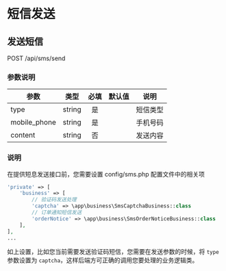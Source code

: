 短信发送
=======

## 发送短信
POST /api/sms/send

### 参数说明
| 参数 | 类型 | 必填 | 默认值 | 说明 |
|---|:---:|:---:|:---:|---|
| type | string | 是 |  | 短信类型 |
| mobile_phone | string | 是 |  | 手机号码 |
| content | string | 否 |  | 发送内容 |

### 说明
在提供短息发送接口前，您需要设置 config/sms.php 配置文件中的相关项
```php
'private' => [
    'business' => [
        // 验证码发送处理
        'captcha' => \app\business\SmsCaptchaBusiness::class
        // 订单通知短信发送
        'orderNotice' => \app\business\SmsOrderNoticeBusiness::class
    ],
],
...
```
如上设置，比如您当前需要发送验证码短信，您需要在发送参数的时候，将 `type` 参数设置为 `captcha`，这样后端方可正确的调用您要处理的业务逻辑类。